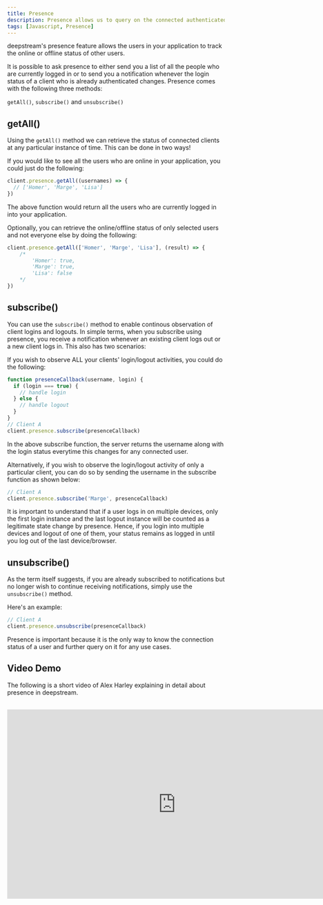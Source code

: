 ```yaml
---
title: Presence
description: Presence allows us to query on the connected authenticated clients.
tags: [Javascript, Presence]
---
```


deepstream's presence feature allows the users in your application to track the online or offline status of other users.

It is possible to ask presence to either send you a list of all the people who are currently logged in or to send you a notification whenever the login status of a client who is already authenticated changes. Presence comes with the following three methods:

`getAll()`, `subscribe()` and `unsubscribe()`

## getAll()

Using the `getAll()` method we can retrieve the status of connected clients at any particular instance of time. This can be done in two ways! 

If you would like to see all the users who are online in your application, you could just do the following:

```javascript
client.presence.getAll((usernames) => {
  // ['Homer', 'Marge', 'Lisa']
})
```

The above function would return all the users who are currently logged in into your application.

Optionally, you can retrieve the online/offline status of only selected users and not everyone else by doing the following:

```javascript
client.presence.getAll(['Homer', 'Marge', 'Lisa'], (result) => {
    /*
        'Homer': true,
        'Marge': true,
        'Lisa': false
    */
})
```

## subscribe()
You can use the `subscribe()` method to enable continous observation of client logins and logouts. In simple terms, when you subscribe using presence, you receive a notification whenever an existing client logs out or a new client logs in. This also has two scenarios:

If you wish to observe ALL your clients' login/logout activities, you could do the following:

```javascript
function presenceCallback(username, login) {
  if (login === true) {
    // handle login
  } else {
    // handle logout
  }
}
// Client A
client.presence.subscribe(presenceCallback)
```

In the above subscribe function, the server returns the username along with the login status everytime this changes for any connected user.

Alternatively, if you wish to observe the login/logout activity of only a particular client, you can do so by sending the username in the subscribe function as shown below:

```javascript
// Client A
client.presence.subscribe('Marge', presenceCallback)
```

It is important to understand that if a user logs in on multiple devices, only the first login instance and the last logout instance will be counted as a legitimate state change by presence. Hence, if you login into multiple devices and logout of one of them, your status remains as logged in until you log out of the last device/browser.

## unsubscribe()

As the term itself suggests, if you are already subscribed to notifications but no longer wish to continue receiving notifications, simply use the  `unsubscribe()` method.

Here's an example:

```javascript
// Client A
client.presence.unsubscribe(presenceCallback)
```

Presence is important because it is the only way to know the connection status of a user and further query on it for any use cases.

## Video Demo
The following is a short video of Alex Harley explaining in detail about presence in deepstream. 

</br>
<iframe width="780" height="439" src="https://www.youtube.com/embed/EdYzxVKIjJs" frameborder="0" allowfullscreen></iframe>

